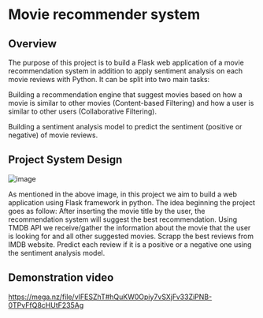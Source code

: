 # Movie recommender system

## Overview

The purpose of this project is to build a Flask web application of a movie recommendation system in addition to apply sentiment analysis on each movie reviews with Python. 
It can be split into two main tasks:

Building a recommendation engine that suggest movies based on how a movie is similar to other movies (Content-based Filtering) and how a user is similar to other users (Collaborative Filtering).

Building a sentiment analysis model to predict the sentiment (positive or negative) of movie reviews.

## Project System Design
 ![image](https://user-images.githubusercontent.com/80493805/177148885-29eb0619-9e5e-4c9e-a8eb-e2df065a950f.png)

As mentioned in the above image, in this project we aim to build a web application using Flask framework in python. 
The idea beginning the project goes as follow:
After inserting the movie title by the user, the recommendation system will suggest the best recommendation.
Using TMDB API we receive/gather the information about the movie that the user is looking for and all other suggested movies.
Scrapp the best reviews from IMDB website.
Predict each review if it is a positive or a negative one using the sentiment analysis model.

## Demonstration video
https://mega.nz/file/vIFESZhT#hQuKW0Opiy7vSXjFv33ZiPNB-0TPvFfQ8cHUtF235Ag
